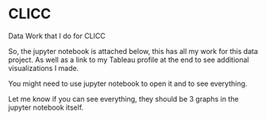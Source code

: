 # CLICC
Data Work that I do for CLICC

So, the jupyter notebook is attached below, this has all my work for this data project. As well as a link to my Tableau profile at the end to see additional visualizations I made. 

You might need to use jupyter notebook to open it and to see everything. 

Let me know if you can see everything, they should be 3 graphs in the jupyter notebook itself. 

